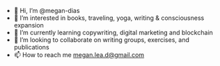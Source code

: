 - 👋 Hi, I’m @megan-dias
- 👀 I’m interested in books, traveling, yoga, writing & consciousness expansion
- 🌱 I’m currently learning copywriting, digital marketing and blockchain
- 💞️ I’m looking to collaborate on writing groups, exercises, and publications 
- 📫 How to reach me megan.lea.d@gmail.com

<!---
megan-dias/megan-dias is a ✨ special ✨ repository because its `README.md` (this file) appears on your GitHub profile.
You can click the Preview link to take a look at your changes.
--->
